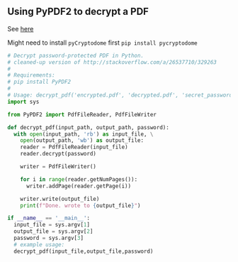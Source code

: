 
## Using PyPDF2 to decrypt a PDF 

See [here](https://stackoverflow.com/questions/26130032/open-a-protected-pdf-file-in-python/26537710#26537710)

Might need to install `pyCryptodome` first `pip install pycryptodome`

```py
# Decrypt password-protected PDF in Python.
# cleaned-up version of http://stackoverflow.com/a/26537710/329263
# 
# Requirements:
# pip install PyPDF2
#
# Usage: decrypt_pdf('encrypted.pdf', 'decrypted.pdf', 'secret_password')
import sys

from PyPDF2 import PdfFileReader, PdfFileWriter

def decrypt_pdf(input_path, output_path, password):
  with open(input_path, 'rb') as input_file, \
    open(output_path, 'wb') as output_file:
    reader = PdfFileReader(input_file)
    reader.decrypt(password)

    writer = PdfFileWriter()

    for i in range(reader.getNumPages()):
      writer.addPage(reader.getPage(i))

    writer.write(output_file)
    print(f"Done. wrote to {output_file}")

if __name__ == '__main__':
  input_file = sys.argv[1]
  output_file = sys.argv[2]
  password = sys.argv[3]
  # example usage:
  decrypt_pdf(input_file,output_file,password)
```
